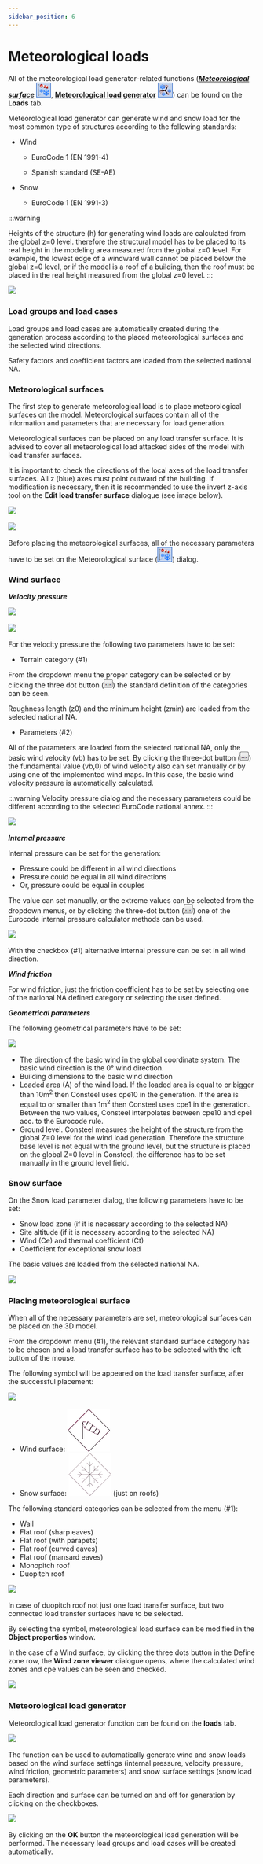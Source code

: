 ```yaml
---
sidebar_position: 6
---
```

# Meteorological loads

All of the meteorological load generator-related functions (_**[Meteorological surface](#meteorological-surfaces)**_ ![](./img/wp-content-uploads-2021-04-cmd_load_met_surf.png), **[Meteorological load generator](#meteorological-load-generator)** ![](./img/wp-content-uploads-2021-04-cmd_load_met_gen.png)) can be found on the **Loads** tab.

<!-- /wp:paragraph -->

<!-- wp:paragraph -->

Meteorological load generator can generate wind and snow load for the most common type of structures according to the following standards:

<!-- /wp:paragraph -->

<!-- wp:list -->

- Wind

  - EuroCode 1 (EN 1991-4)

  - Spanish standard (SE-AE)

- Snow

  - EuroCode 1 (EN 1991-3)


:::warning

Heights of the structure (h) for generating wind loads are calculated from the global z=0 level. therefore the structural model has to be placed to its real height in the modeling area measured from the global z=0 level. For example, the lowest edge of a windward wall cannot be placed below the global z=0 level, or if the model is a roof of a building, then the roof must be placed in the real height measured from the global z=0 level.
:::

<!-- /wp:paragraph -->

<!-- wp:image {"align":"right","id":10228,"width":301,"height":330,"sizeSlug":"full","linkDestination":"media"} -->

[![](https://Consteelsoftware.com/wp-content/uploads/2021/04/6-7-1-Load-groups-and-load-cases.png)](./img/wp-content-uploads-2021-04-6-7-1-Load-groups-and-load-cases.png)

<!-- /wp:image -->

<!-- wp:heading {"level":3} -->

### Load groups and load cases

<!-- /wp:heading -->

<!-- wp:paragraph -->

Load groups and load cases are automatically created during the generation process according to the placed meteorological surfaces and the selected wind directions.

<!-- /wp:paragraph -->

<!-- wp:paragraph -->

Safety factors and coefficient factors are loaded from the selected national NA.

<!-- /wp:paragraph -->

<!-- wp:heading {"level":3} -->

### Meteorological surfaces

<!-- /wp:heading -->

<!-- wp:paragraph -->

The first step to generate meteorological load is to place meteorological surfaces on the model. Meteorological surfaces contain all of the information and parameters that are necessary for load generation.

<!-- /wp:paragraph -->

<!-- wp:paragraph -->

Meteorological surfaces can be placed on any load transfer surface. It is advised to cover all meteorological load attacked sides of the model with load transfer surfaces.

<!-- /wp:paragraph -->

<!-- wp:paragraph -->

It is important to check the directions of the local axes of the load transfer surfaces. All z (blue) axes must point outward of the building. If modification is necessary, then it is recommended to use the invert z-axis tool on the **Edit load transfer surface** dialogue (see image below).

<!-- /wp:paragraph -->

<!-- wp:image {"align":"center","id":10381,"width":825,"height":539,"sizeSlug":"full","linkDestination":"media"} -->

[![](https://Consteelsoftware.com/wp-content/uploads/2021/04/6.7.2-Meteorological-surfaces.jpg)](./img/wp-content-uploads-2021-04-6.7.2-Meteorological-surfaces.jpg)

<!-- /wp:image -->

<!-- wp:image {"align":"right","id":10387,"width":329,"height":274,"sizeSlug":"full","linkDestination":"media"} -->

[![](https://Consteelsoftware.com/wp-content/uploads/2021/04/6-7-2-Meteorological-surfaces-2.png)](./img/wp-content-uploads-2021-04-6-7-2-Meteorological-surfaces-2.png)

<!-- /wp:image -->

<!-- wp:paragraph -->

Before placing the meteorological surfaces, all of the necessary parameters have to be set on the Meteorological surface (![](./img/wp-content-uploads-2021-04-cmd_load_met_surf.png)) dialog.

<!-- /wp:paragraph -->

<!-- wp:spacer {"height":"12px","editorskit":{"devices":false,"desktop":true,"tablet":true,"mobile":true,"loggedin":true,"loggedout":true,"acf_visibility":"","acf_field":"","acf_condition":"","acf_value":"","migrated":false,"unit_test":false},"editorskit_typography":{"name":"","family":"","weight":""},"extUtilities":[]} -->

<!-- /wp:spacer -->

<!-- wp:heading {"level":3} -->

### Wind surface

<!-- /wp:heading -->

<!-- wp:paragraph -->

_**Velocity pressure**_

<!-- /wp:paragraph -->

<!-- wp:image {"align":"center","id":10374,"width":1010,"height":372,"sizeSlug":"full","linkDestination":"media"} -->

[![](https://Consteelsoftware.com/wp-content/uploads/2021/04/6-7-2-Wind-surface-1.jpg)](./img/wp-content-uploads-2021-04-6-7-2-Wind-surface-1.jpg)

<!-- /wp:image -->

<!-- wp:image {"align":"right","id":10393,"width":354,"height":471,"sizeSlug":"full","linkDestination":"media"} -->

[![](https://Consteelsoftware.com/wp-content/uploads/2021/04/6-7-2-Wind-surface2.jpg)](./img/wp-content-uploads-2021-04-6-7-2-Wind-surface2.jpg)

<!-- /wp:image -->

<!-- wp:paragraph -->

For the velocity pressure the following two parameters have to be set:

<!-- /wp:paragraph -->

<!-- wp:list -->

- Terrain category (#1)

<!-- /wp:list -->

<!-- wp:paragraph -->

From the dropdown menu the proper category can be selected or by clicking the three dot button (![](./img/wp-content-uploads-2021-04-3dots-button.png)) the standard definition of the categories can be seen.

<!-- /wp:paragraph -->

<!-- wp:paragraph -->

Roughness length (z0) and the minimum height (zmin) are loaded from the selected national NA.

<!-- /wp:paragraph -->

<!-- wp:list -->

- Parameters (#2)

<!-- /wp:list -->

<!-- wp:paragraph -->

All of the parameters are loaded from the selected national NA, only the basic wind velocity (vb) has to be set. By clicking the three-dot button (![](./img/wp-content-uploads-2021-04-3dots-button.png)) the fundamental value (vb,0) of wind velocity also can set manually or by using one of the implemented wind maps. In this case, the basic wind velocity pressure is automatically calculated.


<!-- wp:paragraph -->
:::warning
Velocity pressure dialog and the necessary parameters could be different according to the selected EuroCode national annex.
:::
<!-- /wp:paragraph -->

<!-- wp:spacer {"height":"17px","editorskit":{"devices":false,"desktop":true,"tablet":true,"mobile":true,"loggedin":true,"loggedout":true,"acf_visibility":"","acf_field":"","acf_condition":"","acf_value":"","migrated":false,"unit_test":false},"editorskit_typography":{"name":"","family":"","weight":""},"extUtilities":[]} -->

<!-- /wp:spacer -->

<!-- wp:image {"align":"right","id":10399,"width":257,"height":248,"sizeSlug":"full","linkDestination":"media"} -->

[![](https://Consteelsoftware.com/wp-content/uploads/2021/04/6-7-2-Internal-pressure.png)](./img/wp-content-uploads-2021-04-6-7-2-Internal-pressure.png)

<!-- /wp:image -->

<!-- wp:paragraph -->

**_Internal pressure_**

<!-- /wp:paragraph -->

<!-- wp:paragraph -->

Internal pressure can be set for the generation:

<!-- /wp:paragraph -->

<!-- wp:list -->

- Pressure could be different in all wind directions
- Pressure could be equal in all wind directions
- Or, pressure could be equal in couples

<!-- /wp:list -->

<!-- wp:paragraph -->

The value can set manually, or the extreme values can be selected from the dropdown menus, or by clicking the three-dot button (![](./img/wp-content-uploads-2021-04-3dots-button.png)) one of the Eurocode internal pressure calculator methods can be used.

<!-- /wp:paragraph -->

<!-- wp:image {"align":"right","id":10405,"width":257,"height":248,"sizeSlug":"full","linkDestination":"media"} -->

[![](https://Consteelsoftware.com/wp-content/uploads/2021/04/6-7-2-Wild-friction.png)](./img/wp-content-uploads-2021-04-6-7-2-Wild-friction.png)

<!-- /wp:image -->

<!-- wp:paragraph -->

With the checkbox (#1) alternative internal pressure can be set in all wind direction.

<!-- /wp:paragraph -->

<!-- wp:paragraph -->

_**Wind friction**_

<!-- /wp:paragraph -->

<!-- wp:paragraph -->

For wind friction, just the friction coefficient has to be set by selecting one of the national NA defined category or selecting the user defined.

<!-- /wp:paragraph -->

<!-- wp:paragraph -->

**_Geometrical parameters_**

<!-- /wp:paragraph -->

<!-- wp:paragraph -->

The following geometrical parameters have to be set:

<!-- /wp:paragraph -->

<!-- wp:image {"align":"right","id":10411,"width":392,"height":208,"sizeSlug":"full","linkDestination":"media"} -->

[![](https://Consteelsoftware.com/wp-content/uploads/2021/04/6.7.2.1-Wintdload.png)](./img/wp-content-uploads-2021-04-6.7.2.1-Wintdload.png)

<!-- /wp:image -->

<!-- wp:list -->

- The direction of the basic wind in the global coordinate system. The basic wind direction is the 0° wind direction.
- Building dimensions to the basic wind direction
- Loaded area (A) of the wind load. If the loaded area is equal to or bigger than 10m<sup>2</sup> then Consteel uses cpe10 in the generation. If the area is equal to or smaller than 1m<sup>2</sup> then Consteel uses cpe1 in the generation. Between the two values, Consteel interpolates between cpe10 and cpe1 acc. to the Eurocode rule.
- Ground level. Consteel measures the height of the structure from the global Z=0 level for the wind load generation. Therefore the structure base level is not equal with the ground level, but the structure is placed on the global Z=0 level in Consteel, the difference has to be set manually in the ground level field.

<!-- /wp:list -->

<!-- wp:heading {"level":3} -->

### Snow surface

<!-- /wp:heading -->

<!-- wp:paragraph -->

On the Snow load parameter dialog, the following parameters have to be set:

<!-- /wp:paragraph -->

<!-- wp:list -->

- Snow load zone (if it is necessary according to the selected NA)
- Site altitude (if it is necessary according to the selected NA)
- Wind (Ce) and thermal coefficient (Ct)
- Coefficient for exceptional snow load

<!-- /wp:list -->

<!-- wp:paragraph -->

The basic values are loaded from the selected national NA.

<!-- /wp:paragraph -->

<!-- wp:image {"align":"center","id":10368,"width":754,"height":317,"sizeSlug":"full","linkDestination":"media"} -->

[![](https://Consteelsoftware.com/wp-content/uploads/2021/04/6-7-2-2-Snow-surface.png)](./img/wp-content-uploads-2021-04-6-7-2-2-Snow-surface.png)

<!-- /wp:image -->

<!-- wp:heading {"level":3} -->

### Placing meteorological surface

<!-- /wp:heading -->

<!-- wp:paragraph -->

When all of the necessary parameters are set, meteorological surfaces can be placed on the 3D model.

<!-- /wp:paragraph -->

<!-- wp:paragraph -->

From the dropdown menu (#1), the relevant standard surface category has to be chosen and a load transfer surface has to be selected with the left button of the mouse.

<!-- /wp:paragraph -->

<!-- wp:paragraph -->

The following symbol will be appeared on the load transfer surface, after the successful placement:

<!-- /wp:paragraph -->

<!-- wp:image {"align":"right","id":10350,"width":426,"height":354,"sizeSlug":"full","linkDestination":"media"} -->

[![](https://Consteelsoftware.com/wp-content/uploads/2021/04/6-7-2-3-Placing-meteorological-surface.jpg)](./img/wp-content-uploads-2021-04-6-7-2-3-Placing-meteorological-surface.jpg)

<!-- /wp:image -->

<!-- wp:list -->

- Wind surface: ![](./img/wp-content-uploads-2021-04-symb_windsurf.png)
- Snow surface: ![](./img/wp-content-uploads-2021-04-symb_snowsurf.png) (just on roofs)

<!-- /wp:list -->

<!-- wp:paragraph -->

The following standard categories can be selected from the menu (#1):

<!-- /wp:paragraph -->

<!-- wp:list -->

- Wall
- Flat roof (sharp eaves)
- Flat roof (with parapets)
- Flat roof (curved eaves)
- Flat roof (mansard eaves)
- Monopitch roof
- Duopitch roof

<!-- /wp:list -->

<!-- wp:image {"align":"right","id":10356,"width":228,"height":180,"sizeSlug":"full","linkDestination":"media"} -->

[![](https://Consteelsoftware.com/wp-content/uploads/2021/04/6-7-2-3.2-Placing-meteorological-surf.png)](./img/wp-content-uploads-2021-04-6-7-2-3.2-Placing-meteorological-surf.png)

<!-- /wp:image -->

<!-- wp:paragraph -->

In case of duopitch roof not just one load transfer surface, but two connected load transfer surfaces have to be selected.

<!-- /wp:paragraph -->

<!-- wp:paragraph -->

By selecting the symbol, meteorological load surface can be modified in the **Object properties** window.

<!-- /wp:paragraph -->

<!-- wp:paragraph -->

In the case of a Wind surface, by clicking the three dots button in the Define zone row, the **Wind zone viewer** dialogue opens, where the calculated wind zones and cpe values can be seen and checked.

<!-- /wp:paragraph -->

<!-- wp:image {"align":"center","id":10362,"width":333,"height":573,"sizeSlug":"full","linkDestination":"media"} -->

[![](https://Consteelsoftware.com/wp-content/uploads/2021/04/6-7-2-3.3-Placing-meteorological-surf.png)](./img/wp-content-uploads-2021-04-6-7-2-3.3-Placing-meteorological-surf.png)

<!-- /wp:image -->

<!-- wp:heading {"level":3} -->

### Meteorological load generator

<!-- /wp:heading -->

<!-- wp:paragraph -->

Meteorological load generator function can be found on the **loads** tab.

<!-- /wp:paragraph -->

<!-- wp:image {"align":"center","id":10344,"sizeSlug":"large","linkDestination":"media"} -->

[![](https://Consteelsoftware.com/wp-content/uploads/2021/04/6-7-3.1-Meteorological-load-generator.png)](./img/wp-content-uploads-2021-04-6-7-3.1-Meteorological-load-generator.png)

<!-- /wp:image -->

<!-- wp:paragraph -->

The function can be used to automatically generate wind and snow loads based on the wind surface settings (internal pressure, velocity pressure, wind friction, geometric parameters) and snow surface settings (snow load parameters).

<!-- /wp:paragraph -->

<!-- wp:paragraph -->

Each direction and surface can be turned on and off for generation by clicking on the checkboxes.

<!-- /wp:paragraph -->

<!-- wp:image {"align":"center","id":10338,"width":619,"height":395,"sizeSlug":"large","linkDestination":"media"} -->

[![](https://Consteelsoftware.com/wp-content/uploads/2021/04/6-6-7-Meteorological-load-generator.png)](./img/wp-content-uploads-2021-04-6-6-7-Meteorological-load-generator.png)

<!-- /wp:image -->

<!-- wp:paragraph -->

By clicking on the **OK** button the meteorological load generation will be performed. The necessary load groups and load cases will be created automatically.

<!-- /wp:paragraph -->

